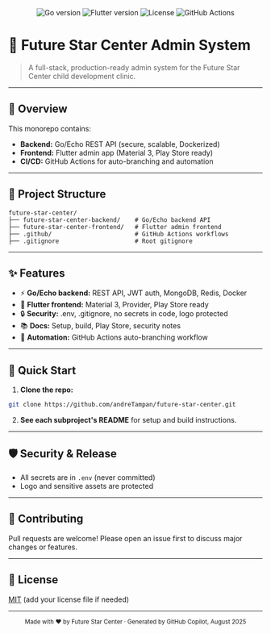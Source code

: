 <div align="center">
  <img src="https://img.shields.io/badge/Go-1.21+-00ADD8?logo=go&logoColor=white" alt="Go version" />
  <img src="https://img.shields.io/badge/Flutter-3.16+-02569B?logo=flutter&logoColor=white" alt="Flutter version" />
  <img src="https://img.shields.io/badge/License-MIT-green.svg" alt="License" />
  <img src="https://img.shields.io/github/actions/workflow/status/andreTampan/future-star-center/auto-branch.yml?branch=main" alt="GitHub Actions" />
</div>

# 🌟 Future Star Center Admin System

> A full-stack, production-ready admin system for the Future Star Center child development clinic.

---

## 🚀 Overview
This monorepo contains:
- **Backend:** Go/Echo REST API (secure, scalable, Dockerized)
- **Frontend:** Flutter admin app (Material 3, Play Store ready)
- **CI/CD:** GitHub Actions for auto-branching and automation

---

## 📁 Project Structure
```text
future-star-center/
├── future-star-center-backend/    # Go/Echo backend API
├── future-star-center-frontend/   # Flutter admin frontend
├── .github/                       # GitHub Actions workflows
├── .gitignore                     # Root gitignore
```

---

## ✨ Features
- ⚡ **Go/Echo backend:** REST API, JWT auth, MongoDB, Redis, Docker
- 🎨 **Flutter frontend:** Material 3, Provider, Play Store ready
- 🔒 **Security:** .env, .gitignore, no secrets in code, logo protected
- 📚 **Docs:** Setup, build, Play Store, security notes
- 🤖 **Automation:** GitHub Actions auto-branching workflow

---

## 🏁 Quick Start
1. **Clone the repo:**
  ```bash
  git clone https://github.com/andreTampan/future-star-center.git
  ```
2. **See each subproject's README** for setup and build instructions.

---

## 🛡️ Security & Release
- All secrets are in `.env` (never committed)
- Logo and sensitive assets are protected

---

## 🤝 Contributing
Pull requests are welcome! Please open an issue first to discuss major changes or features.

---

## 📄 License
[MIT](LICENSE) (add your license file if needed)

---

<div align="center">
  <sub>Made with ❤️ by Future Star Center · Generated by GitHub Copilot, August 2025</sub>
</div>
